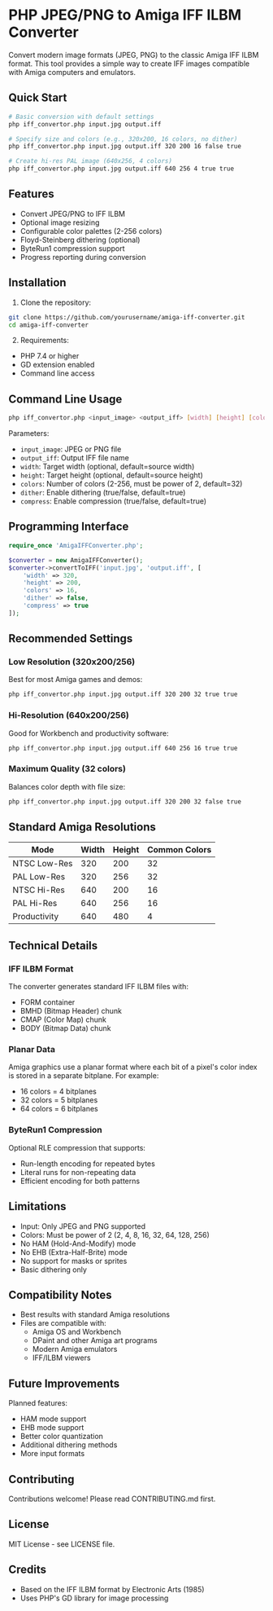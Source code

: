 # PHP JPEG/PNG to Amiga IFF ILBM Converter

Convert modern image formats (JPEG, PNG) to the classic Amiga IFF ILBM format. This tool provides a simple way to create IFF images compatible with Amiga computers and emulators.

## Quick Start

```bash
# Basic conversion with default settings
php iff_convertor.php input.jpg output.iff

# Specify size and colors (e.g., 320x200, 16 colors, no dither)
php iff_convertor.php input.jpg output.iff 320 200 16 false true

# Create hi-res PAL image (640x256, 4 colors)
php iff_convertor.php input.jpg output.iff 640 256 4 true true
```

## Features

- Convert JPEG/PNG to IFF ILBM
- Optional image resizing
- Configurable color palettes (2-256 colors)
- Floyd-Steinberg dithering (optional)
- ByteRun1 compression support
- Progress reporting during conversion

## Installation

1. Clone the repository:
```bash
git clone https://github.com/yourusername/amiga-iff-converter.git
cd amiga-iff-converter
```

2. Requirements:
- PHP 7.4 or higher
- GD extension enabled
- Command line access

## Command Line Usage

```bash
php iff_convertor.php <input_image> <output_iff> [width] [height] [colors] [dither] [compress]
```

Parameters:
- `input_image`: JPEG or PNG file
- `output_iff`: Output IFF file name
- `width`: Target width (optional, default=source width)
- `height`: Target height (optional, default=source height)
- `colors`: Number of colors (2-256, must be power of 2, default=32)
- `dither`: Enable dithering (true/false, default=true)
- `compress`: Enable compression (true/false, default=true)

## Programming Interface

```php
require_once 'AmigaIFFConverter.php';

$converter = new AmigaIFFConverter();
$converter->convertToIFF('input.jpg', 'output.iff', [
    'width' => 320,
    'height' => 200,
    'colors' => 16,
    'dither' => false,
    'compress' => true
]);
```

## Recommended Settings

### Low Resolution (320x200/256)
Best for most Amiga games and demos:
```bash
php iff_convertor.php input.jpg output.iff 320 200 32 true true
```

### Hi-Resolution (640x200/256)
Good for Workbench and productivity software:
```bash
php iff_convertor.php input.jpg output.iff 640 256 16 true true
```

### Maximum Quality (32 colors)
Balances color depth with file size:
```bash
php iff_convertor.php input.jpg output.iff 320 200 32 false true
```

## Standard Amiga Resolutions

| Mode | Width | Height | Common Colors |
|------|--------|---------|--------------|
| NTSC Low-Res | 320 | 200 | 32 |
| PAL Low-Res | 320 | 256 | 32 |
| NTSC Hi-Res | 640 | 200 | 16 |
| PAL Hi-Res | 640 | 256 | 16 |
| Productivity | 640 | 480 | 4 |

## Technical Details

### IFF ILBM Format
The converter generates standard IFF ILBM files with:
- FORM container
- BMHD (Bitmap Header) chunk
- CMAP (Color Map) chunk
- BODY (Bitmap Data) chunk

### Planar Data
Amiga graphics use a planar format where each bit of a pixel's color index is stored in a separate bitplane. For example:
- 16 colors = 4 bitplanes
- 32 colors = 5 bitplanes
- 64 colors = 6 bitplanes

### ByteRun1 Compression
Optional RLE compression that supports:
- Run-length encoding for repeated bytes
- Literal runs for non-repeating data
- Efficient encoding for both patterns

## Limitations

- Input: Only JPEG and PNG supported
- Colors: Must be power of 2 (2, 4, 8, 16, 32, 64, 128, 256)
- No HAM (Hold-And-Modify) mode
- No EHB (Extra-Half-Brite) mode
- No support for masks or sprites
- Basic dithering only

## Compatibility Notes

- Best results with standard Amiga resolutions
- Files are compatible with:
  - Amiga OS and Workbench
  - DPaint and other Amiga art programs
  - Modern Amiga emulators
  - IFF/ILBM viewers

## Future Improvements

Planned features:
- HAM mode support
- EHB mode support
- Better color quantization
- Additional dithering methods
- More input formats

## Contributing

Contributions welcome! Please read CONTRIBUTING.md first.

## License

MIT License - see LICENSE file.

## Credits

- Based on the IFF ILBM format by Electronic Arts (1985)
- Uses PHP's GD library for image processing
